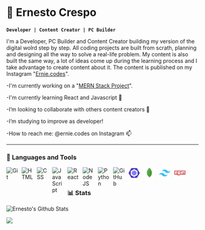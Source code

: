 # 👋 Ernesto Crespo 

**`Developer | Content Creator | PC Builder`**

I'm a Developer, PC Builder and Content Creator building my version of the digital wolrd step by step. All
coding projects are built from scrath, planning and designing all the way to solve a real-life problem.
My content is also built the same way, a lot of ideas come up during the learning process and I take advantage to create content about it. The content is published on my Instagram "[Ernie.codes][instagram]". 


-I'm currently working on a "[MERN Stack Project][last]".


-I'm currently learning React and Javascript 💞️


-I’m  looking to collaborate with others content creators 🌱  


-I’m  studying to improve as developer!


-How to reach me: @ernie.codes on Instagram 📫 



---

### 🧰 Languages and Tools


<img align="left" alt="Git" width="30px" style="padding-right:10px;" src="https://cdn.jsdelivr.net/gh/devicons/devicon/icons/git/git-original.svg" />
<img align="left" alt="HTML" width="30px" style="padding-right:10px;" src="https://cdn.jsdelivr.net/gh/devicons/devicon/icons/html5/html5-plain.svg" />
<img align="left" alt="CSS" width="30px" style="padding-right:10px;" src="https://cdn.jsdelivr.net/gh/devicons/devicon/icons/css3/css3-plain.svg" />
<img align="left" alt="JavaScript" width="30px" style="padding-right:10px;" src="https://cdn.jsdelivr.net/gh/devicons/devicon/icons/javascript/javascript-plain.svg" />
<img align="left" alt="React" width="30px" style="padding-right:10px;" src="https://cdn.jsdelivr.net/gh/devicons/devicon/icons/react/react-original.svg" />
<img align="left" alt="NodeJS" width="30px" style="padding-right:10px;" src="https://cdn.jsdelivr.net/gh/devicons/devicon/icons/nodejs/nodejs-original.svg" />
<img align="left" alt="Python" width="30px" style="padding-right:10px;" src="https://cdn.jsdelivr.net/gh/devicons/devicon/icons/python/python-plain.svg" />
<img align="left" alt="GitHub" width="30px" style="padding-right:10px;" src="https://cdn.jsdelivr.net/gh/devicons/devicon/icons/github/github-original.svg" />
<img align="left" alt="ESLint" width="30px" style="padding-right:10px;" src="https://github.com/devicons/devicon/blob/v2.15.1/icons/eslint/eslint-original.svg" />
<img align="left" alt="MongoDB" width="30px" style="padding-right:10px;" src="https://github.com/devicons/devicon/blob/v2.15.1/icons/mongodb/mongodb-original.svg" />
<img align="left" alt="TailwindCSS" width="30px" style="padding-right:10px;" src="https://github.com/devicons/devicon/blob/v2.15.1/icons/tailwindcss/tailwindcss-plain.svg" />
<img align="left" alt="NPM" width="30px" style="padding-right:10px;" src="https://github.com/devicons/devicon/blob/v2.15.1/icons/npm/npm-original-wordmark.svg" />
<br />

#

### 📊 Stats

![Ernesto's Github Stats](https://github-readme-stats-sigma-five.vercel.app/api?username=Ernestoc14&show_icons=true&theme=gruvbox)

<img align="left" src="https://github-readme-streak-stats.herokuapp.com/?user=Ernestoc14&count_private=true&theme=material-palenight&show_icons=true">



[last]: https://github.com/Ernestoc14/Mern-Crud
[instagram]: https://instagram.com/ernie.codes

